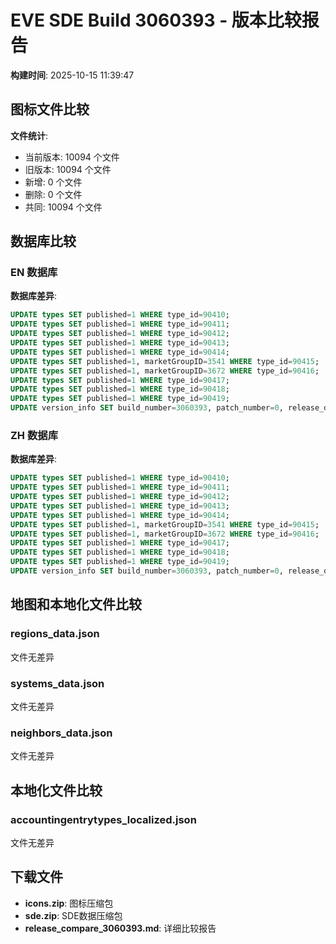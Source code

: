 # EVE SDE Build 3060393 - 版本比较报告

**构建时间**: 2025-10-15 11:39:47

## 图标文件比较

**文件统计**:
- 当前版本: 10094 个文件
- 旧版本: 10094 个文件
- 新增: 0 个文件
- 删除: 0 个文件
- 共同: 10094 个文件

## 数据库比较

### EN 数据库

**数据库差异**:
```sql
UPDATE types SET published=1 WHERE type_id=90410;
UPDATE types SET published=1 WHERE type_id=90411;
UPDATE types SET published=1 WHERE type_id=90412;
UPDATE types SET published=1 WHERE type_id=90413;
UPDATE types SET published=1 WHERE type_id=90414;
UPDATE types SET published=1, marketGroupID=3541 WHERE type_id=90415;
UPDATE types SET published=1, marketGroupID=3672 WHERE type_id=90416;
UPDATE types SET published=1 WHERE type_id=90417;
UPDATE types SET published=1 WHERE type_id=90418;
UPDATE types SET published=1 WHERE type_id=90419;
UPDATE version_info SET build_number=3060393, patch_number=0, release_date='2025-10-15T11:14:03Z' WHERE id=1;
```

### ZH 数据库

**数据库差异**:
```sql
UPDATE types SET published=1 WHERE type_id=90410;
UPDATE types SET published=1 WHERE type_id=90411;
UPDATE types SET published=1 WHERE type_id=90412;
UPDATE types SET published=1 WHERE type_id=90413;
UPDATE types SET published=1 WHERE type_id=90414;
UPDATE types SET published=1, marketGroupID=3541 WHERE type_id=90415;
UPDATE types SET published=1, marketGroupID=3672 WHERE type_id=90416;
UPDATE types SET published=1 WHERE type_id=90417;
UPDATE types SET published=1 WHERE type_id=90418;
UPDATE types SET published=1 WHERE type_id=90419;
UPDATE version_info SET build_number=3060393, patch_number=0, release_date='2025-10-15T11:14:03Z' WHERE id=1;
```

## 地图和本地化文件比较

### regions_data.json

文件无差异

### systems_data.json

文件无差异

### neighbors_data.json

文件无差异

## 本地化文件比较

### accountingentrytypes_localized.json

文件无差异


## 下载文件

- **icons.zip**: 图标压缩包
- **sde.zip**: SDE数据压缩包
- **release_compare_3060393.md**: 详细比较报告
